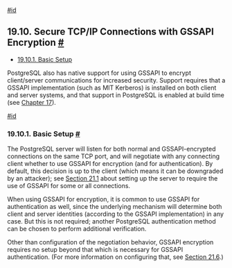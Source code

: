 [#id](#GSSAPI-ENC)

## 19.10. Secure TCP/IP Connections with GSSAPI Encryption [#](#GSSAPI-ENC)

* [19.10.1. Basic Setup](gssapi-enc#GSSAPI-SETUP)



PostgreSQL also has native support for using GSSAPI to encrypt client/server communications for increased security. Support requires that a GSSAPI implementation (such as MIT Kerberos) is installed on both client and server systems, and that support in PostgreSQL is enabled at build time (see [Chapter 17](installation)).

[#id](#GSSAPI-SETUP)

### 19.10.1. Basic Setup [#](#GSSAPI-SETUP)

The PostgreSQL server will listen for both normal and GSSAPI-encrypted connections on the same TCP port, and will negotiate with any connecting client whether to use GSSAPI for encryption (and for authentication). By default, this decision is up to the client (which means it can be downgraded by an attacker); see [Section 21.1](auth-pg-hba-conf) about setting up the server to require the use of GSSAPI for some or all connections.

When using GSSAPI for encryption, it is common to use GSSAPI for authentication as well, since the underlying mechanism will determine both client and server identities (according to the GSSAPI implementation) in any case. But this is not required; another PostgreSQL authentication method can be chosen to perform additional verification.

Other than configuration of the negotiation behavior, GSSAPI encryption requires no setup beyond that which is necessary for GSSAPI authentication. (For more information on configuring that, see [Section 21.6](gssapi-auth).)